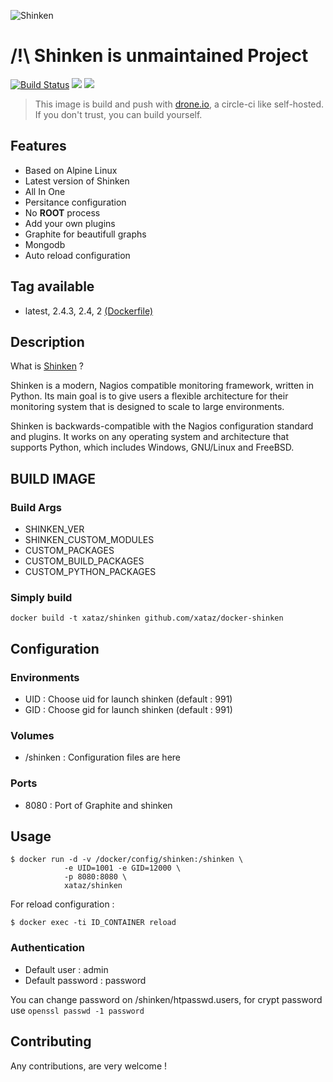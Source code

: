 ![Shinken](http://www.shinken-monitoring.org/img/LogoFrameworkBlack.png)


# /!\ Shinken is unmaintained Project


[![Build Status](https://drone.xataz.net/api/badges/xataz/docker-shinken/status.svg)](https://drone.xataz.net/xataz/docker-shinken)
[![](https://images.microbadger.com/badges/image/xataz/shinken.svg)](https://microbadger.com/images/xataz/shinken "Get your own image badge on microbadger.com")
[![](https://images.microbadger.com/badges/version/xataz/shinken.svg)](https://microbadger.com/images/xataz/shinken "Get your own version badge on microbadger.com")

> This image is build and push with [drone.io](https://github.com/drone/drone), a circle-ci like self-hosted.
> If you don't trust, you can build yourself.

## Features
* Based on Alpine Linux
* Latest version of Shinken
* All In One
* Persitance configuration
* No **ROOT** process
* Add your own plugins
* Graphite for beautifull graphs
* Mongodb
* Auto reload configuration

## Tag available
* latest, 2.4.3, 2.4, 2 [(Dockerfile)](https://github.com/xataz/docker-shinken)

## Description
What is [Shinken](http://www.shinken-monitoring.org/) ?

Shinken is a modern, Nagios compatible monitoring framework, written in Python. Its main goal is to give users a flexible architecture for their monitoring system that is designed to scale to large environments.

Shinken is backwards-compatible with the Nagios configuration standard and plugins. It works on any operating system and architecture that supports Python, which includes Windows, GNU/Linux and FreeBSD.

## BUILD IMAGE
### Build Args
* SHINKEN_VER
* SHINKEN_CUSTOM_MODULES
* CUSTOM_PACKAGES
* CUSTOM_BUILD_PACKAGES
* CUSTOM_PYTHON_PACKAGES


### Simply build
```shell
docker build -t xataz/shinken github.com/xataz/docker-shinken
```

## Configuration
### Environments
* UID : Choose uid for launch shinken (default : 991)
* GID : Choose gid for launch shinken (default : 991)

### Volumes
* /shinken : Configuration files are here

### Ports
* 8080 : Port of Graphite and shinken

## Usage
```shell
$ docker run -d -v /docker/config/shinken:/shinken \
            -e UID=1001 -e GID=12000 \
            -p 8080:8080 \
            xataz/shinken
```

For reload configuration :
```shell
$ docker exec -ti ID_CONTAINER reload
```

### Authentication
* Default user : admin
* Default password : password

You can change password on /shinken/htpasswd.users, for crypt password use `openssl passwd -1 password`

## Contributing
Any contributions, are very welcome !
